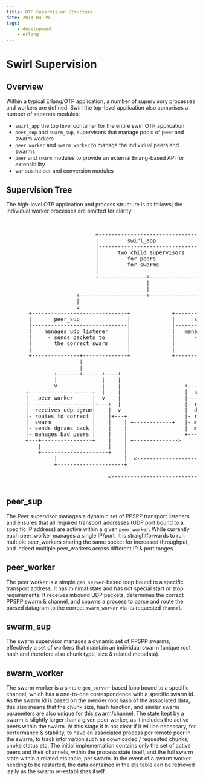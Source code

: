 ```yaml
---
title: OTP Supervision Structure
date: 2014-04-29
tags:
    - development
    - erlang
---
```


# Swirl Supervision

## Overview

Within a typical Erlang/OTP application, a number of supervisory processes
and workers are defined. Swirl the top-level application also comprises a
number of separate modules:

- `swirl_app` the top level container for the entire swirl OTP application
- `peer_sup` and `swarm_sup`, supervisors that manage pools of peer and
  swarm workers
- `peer_worker` and `swarm_worker` to manage the individual peers and swarms
- `peer` and `swarm` modules to provide an external Erlang-based API for
  extensibility
- various helper and conversion modules

##  Supervision Tree

The high-level OTP application and process structure is as follows; the
individual worker processes are omitted for clarity:

<pre>


                            +----------------------------------+
                            |         swirl_app                |
                            |----------------------------------|
                            |      two child supervisors       |
                            |       - for peers                |
                            |       - for swarms               |
                            |                                  |
                            +---------------+------------------+
                                            |
                                            |
                      +---------------------+------------------------+
                      |                                              |
                      v                                              v
       +------------------------------+             +------------------------------+
       |       peer_sup               |             |      swarm_sup               |
       |------------------------------|             |------------------------------|
       |    manages udp listener      |             |   manages swarms             |
       |     - sends packets to       |             |      - responds to messages  |
       |       the correct swarm      |             |        from listener         |
       |                              |             |                              |
       +---------------+--------------+             +------------+-----------------+
                       |                                         |
                       |                                         +-------------+-----+
               +-------+------+----+                             |             |     |
               |              |    |                             v             |     |
               v              |    |                    +--------------------+ |     |
      +--------------------+  |    |                    |  swarm_worker      | v     |
      |   peer_worker      |  v    |                    |--------------------|+---+  |
      |--------------------|+---+  |                    |- receives parsed   |    |  v
      |- receives udp dgram|    |  v                    |  dgram/messages    |    |+---+
      |- routes to correct |    |+---+                  |- replies via peer  |    |    |
      |  swarm             |    |    | +------------+   |- maintains swarm   |    |    |
      |- sends dgrams back |    |    |                  |  metadata &amp; chunks |    |    |
      |- manages bad peers |    |    |                  +---+----------------+    |    |
      +---+----------------+    |    | +--------------&gt;     |                     |    |
          |                     |    |                      +---------------------+    |
          +---------------------+    |                       +   |                     |
               |                     |  &lt;--------------------+   +---------------------+
               +---------------------+                                +
                                                                      |
                                &lt;-------------------------------------+

</pre>

## peer_sup

The Peer supervisor manages a dynamic set of PPSPP transport listeners and
ensures that all required transport addresses (UDP port bound to a specific
IP address) are active within a given `peer_worker`. While currently each
peer_worker manages a single IP/port, it is straightforwards to run multiple
peer_workers sharing the same socket for increased throughput, and indeed
multiple peer_workers across different IP & port ranges.

## peer_worker

The peer worker is a simple `gen_server`-based loop bound to a specific
transport address. It has minimal state and has not special start or stop
requirements. It receives inbound UDP packets, determines the correct PPSPP
swarm & channel, and spawns a process to parse and route the parsed datagram
to the correct `swarm_worker` via its requested `channel`.

## swarm_sup

The swarm supervisor manages a dynamic set of PPSPP swarms, effectively a
set of workers that maintain an individual swarm (unique root hash and
therefore also chunk type, size & related metadata).

## swarm_worker

The swarm worker is a simple `gen_server`-based loop bound to a specific
channel, which has a one-to-one correspondence with a specific swarm id. As
the swarm id is based on the merkler root hash of the associated data, this
also means that the chunk size, hash function, and similar swarm parameters
are also unique for this swarm/channel. The state kept by a swarm is
slightly larger than a given peer worker, as it includes the active peers
within the swarm. At this stage it is not clear if it will be necessary, for
performance & stability, to have an associated process per remote peer in
the swarm, to track information such as downloaded / requested chunks, choke
status etc. The initial implementation contains only the set of active peers
and their channels, within the process state itself, and the full swarm
state within a related ets table, per swarm. In the event of a swarm worker
needing to be restarted, the data contained in the ets table can be
retrieved lazily as the swarm re-establishes itself.
